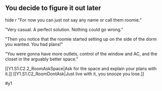 ## You decide to figure it out later

hide r
"For now you can just not say any name or call them roomie."

"Very casual. A perfect solution. Nothing could go wrong."

"Then you notice that the roomie started setting up on the side of the dorm you wanted. You had plans!"

"You were gonna have more outlets, control of the window and AC, and the closet in the arguably better space." 

[[Y1.S1.C2.2_RoomAskSpace|Ask for the space and explain your plans with it.]]
[[Y1.S1.C2_RoomDontAsk|Just live with it, you snooze you lose.]]

#y1